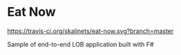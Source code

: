 Eat Now
====

https://travis-ci.org/skalinets/eat-now.svg?branch=master

Sample of end-to-end LOB application built with F#
